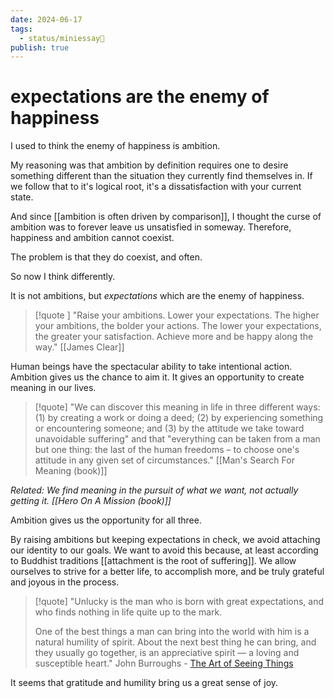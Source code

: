 ```yaml
---
date: 2024-06-17
tags:
  - status/miniessay📓
publish: true
---
```

# expectations are the enemy of happiness


I used to think the enemy of happiness is ambition. 

My reasoning was that ambition by definition requires one to desire something different than the situation they currently find themselves in. If we follow that to it's logical root, it's a dissatisfaction with your current state.

And since [[ambition is often driven by comparison]], I thought the curse of ambition was to forever leave us unsatisfied in someway. Therefore, happiness and ambition cannot coexist. 

The problem is that they do coexist, and often.

So now I think differently.

It is not ambitions, but *expectations* which are the enemy of happiness. 

> [!quote ]
>"Raise your ambitions. Lower your expectations. The higher your ambitions, the bolder your actions. The lower your expectations, the greater your satisfaction. Achieve more and be happy along the way." [[James Clear]]

Human beings have the spectacular ability to take intentional action. Ambition gives us the chance to aim it. It gives an opportunity to create meaning in our lives. 

> [!quote]
> "We can discover this meaning in life in three different ways: (1) by creating a work or doing a deed; (2) by experiencing something or encountering someone; and (3) by the attitude we take toward unavoidable suffering" and that "everything can be taken from a man but one thing: the last of the human freedoms – to choose one's attitude in any given set of circumstances." [[Man's Search For Meaning (book)]]

*Related: We find meaning in the pursuit of what we want, not actually getting it. [[Hero On A Mission (book)]]*

Ambition gives us the opportunity for all three.

By raising ambitions but keeping expectations in check, we avoid attaching our identity to our goals. We want to avoid this because, at least according to Buddhist traditions [[attachment is the root of suffering]]. We allow ourselves to strive for a better life, to accomplish more, and be truly grateful and joyous in the process. 

> [!quote]
> "Unlucky is the man who is born with great expectations, and who finds nothing in life quite up to the mark.
> 
> One of the best things a man can bring into the world with him is a natural humility of spirit. About the next best thing he can bring, and they usually go together, is an appreciative spirit — a loving and susceptible heart." John Burroughs - [The Art of Seeing Things](https://www.amazon.com/exec/obidos/ASIN/0815606788/braipick-20)

It seems that gratitude and humility bring us a great sense of joy.